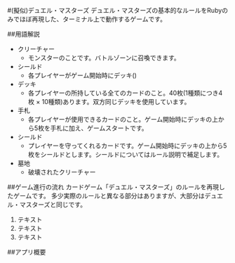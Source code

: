 #(擬似)デュエル・マスターズ
デュエル・マスターズの基本的なルールをRubyのみでほぼ再現した、ターミナル上で動作するゲームです。

##用語解説
* クリーチャー
    * モンスターのことです。バトルゾーンに召喚できます。
* シールド
    * 各プレイヤーがゲーム開始時にデッキ()
* デッキ
    * 各プレイヤーの所持している全てのカードのこと。40枚(1種類につき4枚 × 10種類)あります。双方同じデッキを使用しています。
* 手札
    * 各プレイヤーが使用できるカードのこと。ゲーム開始時にデッキの上から5枚を手札に加え、ゲームスタートです。
* シールド
    * プレイヤーを守ってくれるカードです。ゲーム開始時にデッキの上から5枚をシールドとします。シールドについてはルール説明で補足します。
* 墓地
    * 破壊されたクリーチャー

##ゲーム進行の流れ
カードゲーム「デュエル・マスターズ」のルールを再現したゲームです。
多少実際のルールと異なる部分はありますが、大部分はデュエル・マスターズと同じです。
1. テキスト
2. テキスト
3. テキスト



##アプリ概要

